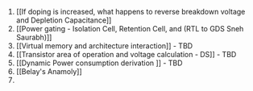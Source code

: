 
1. [[If doping is increased, what happens to reverse breakdown voltage and Depletion Capacitance]]
2. [[Power gating - Isolation Cell, Retention Cell, and  (RTL to GDS Sneh Saurabh)]]
3. [[Virtual memory and architecture interaction]] - TBD
4. [[Transistor area of operation and voltage calculation - DS]] - TBD
5. [[Dynamic Power consumption derivation ]] - TBD
6. [[Belay's Anamoly]]
7. 